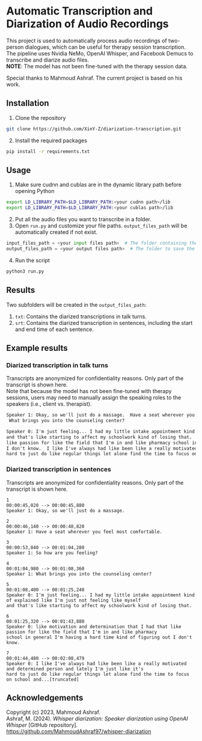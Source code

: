 # Automatic Transcription and Diarization of Audio Recordings
This project is used to automatically process audio recordings of two-person dialogues, which can be useful for 
therapy session transcription. The pipeline uses Nvidia NeMo, OpenAI Whisper, and Facebook Demucs to transcribe and 
diarize audio files.  
**NOTE**: The model has not been fine-tuned with the therapy session data.  

Special thanks to Mahmoud Ashraf. The current project is based on his work.

## Installation
1. Clone the repository
```bash
git clone https://github.com/XinY-Z/diarization-transcription.git
```
2. Install the required packages
```bash
pip install -r requirements.txt
```

## Usage
1. Make sure cudnn and cublas are in the dynamic library path before opening Python
```bash
export LD_LIBRARY_PATH=$LD_LIBRARY_PATH:<your cudnn path>/lib
export LD_LIBRARY_PATH=$LD_LIBRARY_PATH:<your cublas path>/lib
```
2. Put all the audio files you want to transcribe in a folder.
3. Open `run.py` and customize your file paths. `output_files_path` will be automatically created if not exist.
```python
input_files_path = <your input files path>  # The folder containing the audio files
output_files_path = <your output files path>  # The folder to save the diarized transcription
```
4. Run the script
```bash
python3 run.py
```

## Results
Two subfolders will be created in the `output_files_path`:
1. `txt`: Contains the diarized transcriptions in talk turns.
2. `srt`: Contains the diarized transcription in sentences, including the start and end time of each sentence.

## Example results
### Diarized transcription in talk turns
Transcripts are anonymized for confidentiality reasons. Only part of the transcript is shown here.  
Note that because the model has not been fine-tuned with therapy sessions, users may need to manually assign the speaking
roles to the speakers (i.e., client vs. therapist).
```txt
Speaker 1: Okay, so we'll just do a massage.  Have a seat wherever you feel most comfortable.  So how are you feeling? 
 What brings you into the counseling center?  

Speaker 0: I'm just feeling... I had my little intake appointment kind of explained like I'm just not feeling like myself 
and that's like starting to affect my schoolwork kind of losing that.  like motivation and determination that I had that 
like passion for like the field that I'm in and like pharmacy school in general I'm having a hard time kind of figuring out 
I don't know.  I like I've always had like been like a really motivated and determined person and lately I'm just like it's 
hard to just do like regular things let alone find the time to focus on school and...[truncated]
```

### Diarized transcription in sentences
Transcripts are anonymized for confidentiality reasons. Only part of the transcript is shown here.
```srt
1
00:00:45,020 --> 00:00:45,880
Speaker 1: Okay, so we'll just do a massage.

2
00:00:46,140 --> 00:00:48,820
Speaker 1: Have a seat wherever you feel most comfortable.

3
00:00:53,840 --> 00:01:04,280
Speaker 1: So how are you feeling?

4
00:01:04,980 --> 00:01:08,360
Speaker 1: What brings you into the counseling center?

5
00:01:08,400 --> 00:01:25,240
Speaker 0: I'm just feeling... I had my little intake appointment kind of explained like I'm just not feeling like myself 
and that's like starting to affect my schoolwork kind of losing that.

6
00:01:25,320 --> 00:01:43,880
Speaker 0: like motivation and determination that I had that like passion for like the field that I'm in and like pharmacy 
school in general I'm having a hard time kind of figuring out I don't know.

7
00:01:44,480 --> 00:02:08,479
Speaker 0: I like I've always had like been like a really motivated and determined person and lately I'm just like it's 
hard to just do like regular things let alone find the time to focus on school and...[truncated]
```

## Acknowledgements
Copyright (c) 2023, Mahmoud Ashraf.  
Ashraf, M. (2024). _Whisper diarization: Speaker diarization using OpenAI Whisper_ [GitHub repository]. 
https://github.com/MahmoudAshraf97/whisper-diarization
